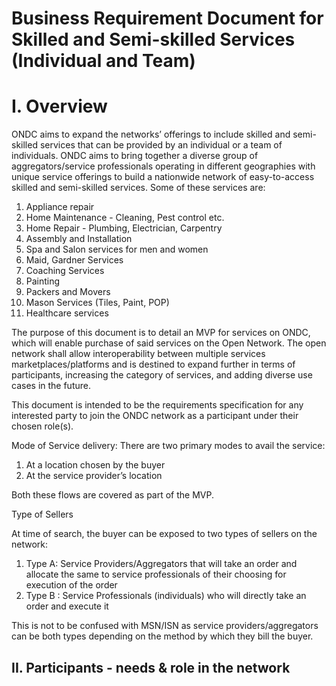# Business Requirement Document for Skilled and Semi-skilled Services (Individual and Team)

# I. Overview
ONDC aims to expand the networks’ offerings to include skilled and semi-skilled services that can be provided by an individual or a team of individuals. ONDC aims to bring together a diverse group of aggregators/service professionals operating in different geographies with unique service offerings to build a nationwide network of easy-to-access skilled and semi-skilled services. Some of these services are:
1. Appliance repair 
2. Home Maintenance - Cleaning, Pest control etc.
3. Home Repair - Plumbing, Electrician, Carpentry
4. Assembly and Installation
5. Spa and Salon services for men and women
6. Maid, Gardner Services
7. Coaching Services
8. Painting
9. Packers and Movers
10. Mason Services (Tiles, Paint, POP)
11. Healthcare services 

The purpose of this document is to detail an MVP for services on ONDC, which will enable purchase of said services on the Open Network. The open network shall allow interoperability between multiple services marketplaces/platforms and is destined to expand  further in terms of participants, increasing the category of services, and adding diverse use cases in the future. 

This document is intended to be the requirements specification for any interested party to join the ONDC network as a participant under their chosen role(s). 

Mode of Service delivery:
There are two primary modes to avail the service:
1. At a location chosen by the buyer
2. At the service provider’s location

Both these flows are covered as part of the MVP.

Type of Sellers

At time of search, the buyer can be exposed to two types of sellers on the network:
1. Type A: Service Providers/Aggregators that will take an order and allocate the same to service professionals of their choosing for execution of the order
2. Type B : Service Professionals (individuals) who will directly take an order and execute it 

This is not to be confused with MSN/ISN as service providers/aggregators can be both types depending on the method by which they bill the buyer. 

## II. Participants - needs & role in the network
